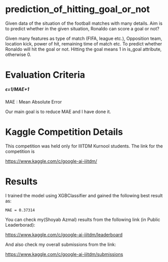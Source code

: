 # prediction_of_hitting_goal_or_not
Given data of the situation of the football matches with many details. Aim is to predict whether in the given situation, Ronaldo can score a goal or not?

Given many features as type of match (FIFA, league etc.), Opposition team, location kick, power of hit, remaining time of match etc.
To predict whether Ronaldo will hit the goal or not. Hitting the goal means 1 in is_goal attribute, otherwise 0.

# Evaluation Criteria

##### ϵ=1/MAE+1

MAE : Mean Absolute Error

Our main goal is to reduce MAE and I have done it.

# Kaggle Competition Details

This competition was held only for IIITDM Kurnool students. The link for the competition is  
   
   https://www.kaggle.com/c/google-ai-iiitdm/
    
# Results

I trained the model using XGBClassifier and gained the following best result as:

    MAE = 0.37314
    
You can check my(Shoyab Azmal) results from the following link (in Public Leaderborad):
    
   https://www.kaggle.com/c/google-ai-iiitdm/leaderboard

And also check my overall submissions from the link:

   https://www.kaggle.com/c/google-ai-iiitdm/submissions
